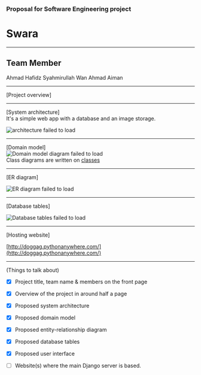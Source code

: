 ### Proposal for Software Engineering project

# Swara
---

## Team Member
Ahmad Hafidz
Syahmirullah
Wan Ahmad Aiman

---

[Project overview]  

---

[System architecture]  
It's a simple web app with a database and an image storage.

![architecture failed to load](./Crowdsourcing.PNG)


---

[Domain model]  
![Domain model diagram failed to load](./imgs_proposal/domain.png)  
Class diagrams are written on [classes](Class.md)

---

[ER diagram]  

![ER diagram failed to load](./imgs_proposal/ER_doggag.png)

---

[Database tables]  



![Database tables failed to load](./imgs_proposal/db.png)

---

[Hosting website]  

[http://doggag.pythonanywhere.com/](http://doggag.pythonanywhere.com/)

---

(Things to talk about)

- [x] Project title, team name & members on the front page
- [x] Overview of the project in around half a page
- [x] Proposed system architecture
- [x] Proposed domain model
- [x] Proposed entity-relationship diagram
- [x] Proposed database tables
- [x] Proposed user interface
- [ ] Website(s) where the main Django server is based.

